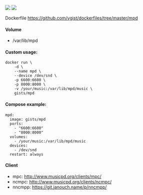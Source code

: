 ![](https://images.microbadger.com/badges/version/gists/mpd.svg) ![](https://images.microbadger.com/badges/image/gists/mpd.svg)

Dockerfile <https://github.com/vgist/dockerfiles/tree/master/mpd>

#### Volume

- /var/lib/mpd

#### Custom usage:

    docker run \
        -d \
        --name mpd \
        --device /dev/snd \
        -p 6600:6600 \
        -p 8000:8000 \
        -v /your/music:/var/lib/mpd/music \
        gists/mpd

#### Compose example:

    mpd:
      image: gists/mpd
      ports:
        - "6600:6600"
        - "8000:8000"
      volumes:
        - /your/music:/var/lib/mpd/music
      devices:
        - /dev/snd
      restart: always

#### Client

- mpc: <http://www.musicpd.org/clients/mpc/>
- ncmpc: <http://www.musicpd.org/clients/ncmpc/>
- nncmpp: <https://git.janouch.name/p/nncmpp/>
